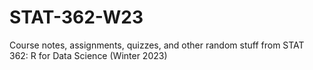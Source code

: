 # STAT-362-W23
Course notes, assignments, quizzes, and other random stuff from STAT 362: R for Data Science (Winter 2023)
